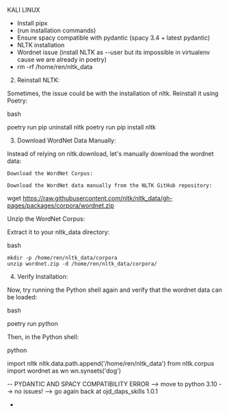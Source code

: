 KALI LINUX

- Install pipx
- (run installation commands)
- Ensure spacy compatible with pydantic (spacy 3.4 + latest pydantic)
- NLTK installation
- Wordnet issue (install NLTK as --user but its impossible in virtualenv cause we are already in poetry)
- rm -rf /home/ren/nltk_data

2. Reinstall NLTK:

Sometimes, the issue could be with the installation of nltk. Reinstall it using Poetry:

bash

poetry run pip uninstall nltk
poetry run pip install nltk

3. Download WordNet Data Manually:

Instead of relying on nltk.download, let's manually download the wordnet data:

    Download the WordNet Corpus:

    Download the WordNet data manually from the NLTK GitHub repository:

wget https://raw.githubusercontent.com/nltk/nltk_data/gh-pages/packages/corpora/wordnet.zip

Unzip the WordNet Corpus:

Extract it to your nltk_data directory:

bash

    mkdir -p /home/ren/nltk_data/corpora
    unzip wordnet.zip -d /home/ren/nltk_data/corpora/

4. Verify Installation:

Now, try running the Python shell again and verify that the wordnet data can be loaded:

bash

poetry run python

Then, in the Python shell:

python

import nltk
nltk.data.path.append('/home/ren/nltk_data')
from nltk.corpus import wordnet as wn
wn.synsets('dog')

-- PYDANTIC AND SPACY COMPATIBILITY ERROR
--> move to python 3.10 --> no issues!
--> go again back at ojd_daps_skills 1.0.1

- 
